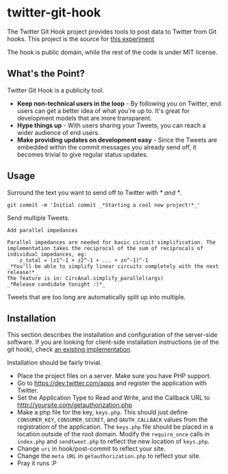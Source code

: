 twitter-git-hook
================

The Twitter Git Hook project provides tools to post data to Twitter from Git
hooks. This project is the source for
[this experiment](http://git-hook.mrsnowf1ake.com/)

The hook is public domain, while the rest of the code is under MIT license.

What's the Point?
-----------------

Twitter Git Hook is a publicity tool.
* **Keep non-technical users in the loop** - By following you on Twitter, end
users can get a better idea of what you're up to. It's great for development
models that are more transparent.
* **Hype things up** - With users sharing your Tweets, you can reach a wider
audience of end users.
* **Make providing updates on development easy** - Since the Tweets are embedded
within the commit messages you already send off, it becomes trivial to give
regular status updates.

Usage
-----

Surround the text you want to send off to Twitter with _* and *_.

    git commit -m 'Initial commit _*Starting a cool new project!*_'

Send multiple Tweets.

    Add parallel impedances
    
    Parallel impedances are needed for basic circuit simplification. The
    implementation takes the reciprocal of the sum of reciprocals of
    individual impedances, eg:
        z_total = (z1^-1 + z2^-1 + ... + zn^-1)^-1
    _*You'll be able to simplify linear circuits completely with the next release!*_
    The feature is in: CircAnal.simplify_parallel(args)
    _*Release candidate tonight :)*_

Tweets that are too long are automatically split up into multiple.

Installation
------------

This section describes the installation and configuration of the server-side
software. If you are looking for client-side installation instructions (ie of
the git hook), check
[an existing implementation](http://git-hook.mrsnowf1ake.com/).

Installation should be fairly trivial.
* Place the project files on a server. Make sure you have PHP support.
* Go to https://dev.twitter.com/apps and register the application with Twitter.
* Set the Application Type to Read and Write, and the Callback URL to
http://yoursite.com/getauthorization.php
* Make a php file for the key, `keys.php`. This should just define
`CONSUMER_KEY`, `CONSUMER_SECRET`, and `OAUTH_CALLBACK` values from the
registration of the application. The `keys.php` file should be placed in a
location outside of the root domain. Modify the `require_once` calls in
`index.php` and `sendtweet.php` to reflect the new location of `keys.php`.
* Change `uri` in hook/post-commit to reflect your site.
* Change the `meta URL` in `getauthorization.php` to reflect your site.
* Pray it runs :P
